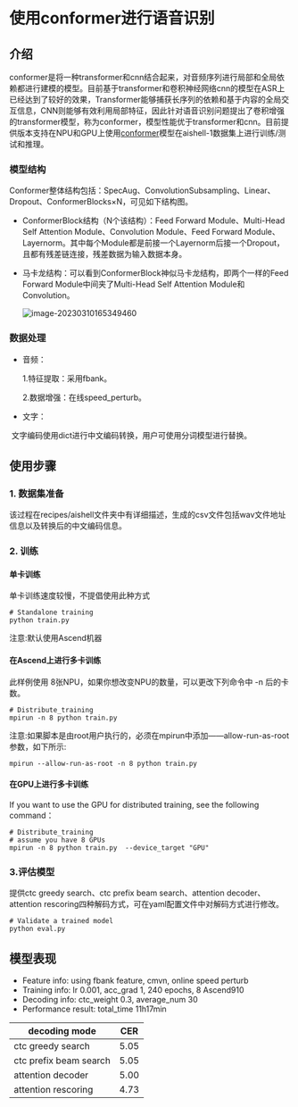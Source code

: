 # 使用conformer进行语音识别



## 介绍

conformer是将一种transformer和cnn结合起来，对音频序列进行局部和全局依赖都进行建模的模型。目前基于transformer和卷积神经网络cnn的模型在ASR上已经达到了较好的效果，Transformer能够捕获长序列的依赖和基于内容的全局交互信息，CNN则能够有效利用局部特征，因此针对语音识别问题提出了卷积增强的transformer模型，称为conformer，模型性能优于transformer和cnn。目前提供版本支持在NPU和GPU上使用[conformer](https://arxiv.org/pdf/2102.06657v1.pdf)模型在aishell-1数据集上进行训练/测试和推理。

### 模型结构

Conformer整体结构包括：SpecAug、ConvolutionSubsampling、Linear、Dropout、ConformerBlocks×N，可见如下结构图。

- ConformerBlock结构（N个该结构）：Feed Forward Module、Multi-Head Self Attention Module、Convolution Module、Feed Forward Module、Layernorm。其中每个Module都是前接一个Layernorm后接一个Dropout，且都有残差链连接，残差数据为输入数据本身。
  
- 马卡龙结构：可以看到ConformerBlock神似马卡龙结构，即两个一样的Feed Forward Module中间夹了Multi-Head Self Attention Module和Convolution。

  ![image-20230310165349460](https://raw.githubusercontent.com/mindspore-lab/mindaudio/main/tests/result/conformer.png)

### 数据处理

- 音频：

  1.特征提取：采用fbank。

  2.数据增强：在线speed_perturb。

- 文字：

​		文字编码使用dict进行中文编码转换，用户可使用分词模型进行替换。

## 使用步骤

### 1. 数据集准备
该过程在recipes/aishell文件夹中有详细描述，生成的csv文件包括wav文件地址信息以及转换后的中文编码信息。

### 2. 训练
#### 单卡训练
单卡训练速度较慢，不提倡使用此种方式
```shell
# Standalone training
python train.py
```

注意:默认使用Ascend机器

#### 在Ascend上进行多卡训练

此样例使用 8张NPU，如果你想改变NPU的数量，可以更改下列命令中 -n 后的卡数。
```shell
# Distribute_training
mpirun -n 8 python train.py
```
注意:如果脚本是由root用户执行的，必须在mpirun中添加——allow-run-as-root参数，如下所示:
```shell
mpirun --allow-run-as-root -n 8 python train.py
```

#### 在GPU上进行多卡训练
If you want to use the GPU for distributed training, see the following command：
```shell
# Distribute_training
# assume you have 8 GPUs
mpirun -n 8 python train.py  --device_target "GPU"
```

### 3.评估模型

提供ctc greedy search、ctc prefix beam search、attention decoder、attention rescoring四种解码方式，可在yaml配置文件中对解码方式进行修改。

```shell
# Validate a trained model
python eval.py
```



## **模型表现**

* Feature info: using fbank feature, cmvn, online speed perturb
* Training info: lr 0.001, acc_grad 1, 240 epochs, 8 Ascend910
* Decoding info: ctc_weight 0.3, average_num 30
* Performance result: total_time 11h17min

| decoding mode          | CER  |
| ---------------------- | ---- |
| ctc greedy search      | 5.05 |
| ctc prefix beam search | 5.05 |
| attention decoder      | 5.00 |
| attention rescoring    | 4.73 |

